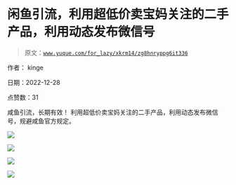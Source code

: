 # 闲鱼引流，利用超低价卖宝妈关注的二手产品，利用动态发布微信号

> 原文：[`www.yuque.com/for_lazy/xkrm14/zg8hnryppg6it336`](https://www.yuque.com/for_lazy/xkrm14/zg8hnryppg6it336)

作者： kinge 

日期：2022-12-28 

点赞数：31 

咸鱼引流，长期有效！ 利用超低价卖宝妈关注的二手产品，利用动态发布微信号，规避咸鱼官方规定。 

![](img/fc1d597d361a0d863c38ba588acd74dd.png) 

![](img/c36e80c9796b148491737c9d7868a783.png) 

![](img/be2ac60aaa5ad4a2bda321c7a32f43e7.png) 

![](img/5d285f5841ecb81625caadbc33db9190.png) 

